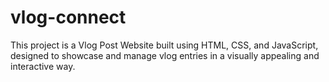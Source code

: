 # vlog-connect
This project is a Vlog Post Website built using HTML, CSS, and JavaScript, designed to showcase and manage vlog entries in a visually appealing and interactive way.
